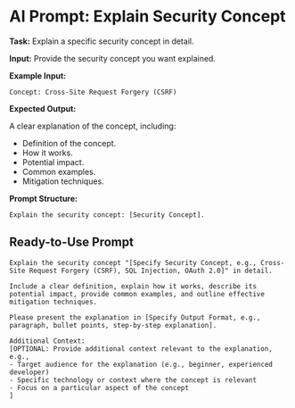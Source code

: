 # AI Prompt: Explain Security Concept

**Task:** Explain a specific security concept in detail.

**Input:** Provide the security concept you want explained.

**Example Input:**

```
Concept: Cross-Site Request Forgery (CSRF)
```

**Expected Output:**

A clear explanation of the concept, including:
*   Definition of the concept.
*   How it works.
*   Potential impact.
*   Common examples.
*   Mitigation techniques.

**Prompt Structure:**

```
Explain the security concept: [Security Concept].
```

## Ready-to-Use Prompt

```
Explain the security concept "[Specify Security Concept, e.g., Cross-Site Request Forgery (CSRF), SQL Injection, OAuth 2.0]" in detail.

Include a clear definition, explain how it works, describe its potential impact, provide common examples, and outline effective mitigation techniques.

Please present the explanation in [Specify Output Format, e.g., paragraph, bullet points, step-by-step explanation].

Additional Context:
[OPTIONAL: Provide additional context relevant to the explanation, e.g.,
- Target audience for the explanation (e.g., beginner, experienced developer)
- Specific technology or context where the concept is relevant
- Focus on a particular aspect of the concept
]
